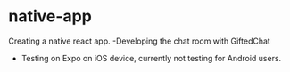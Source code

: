 # native-app

Creating a native react app.
-Developing the chat room with GiftedChat 
- Testing on Expo on iOS device, currently not testing for Android users.